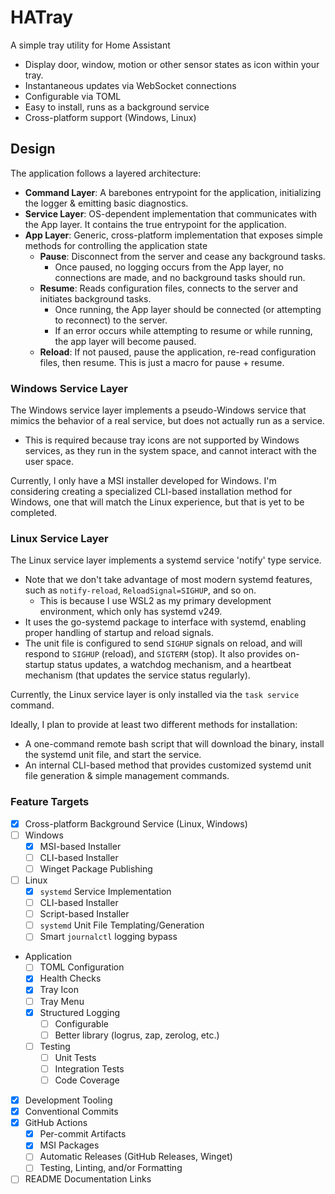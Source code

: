 # HATray

A simple tray utility for Home Assistant

- Display door, window, motion or other sensor states as icon within your tray.
- Instantaneous updates via WebSocket connections
- Configurable via TOML
- Easy to install, runs as a background service
- Cross-platform support (Windows, Linux)

## Design

The application follows a layered architecture:

- **Command Layer**: A barebones entrypoint for the application, initializing the logger & emitting basic diagnostics.
- **Service Layer**: OS-dependent implementation that communicates with the App layer. It contains the true entrypoint for the application.
- **App Layer**: Generic, cross-platform implementation that exposes simple methods for controlling the application state
  - **Pause**: Disconnect from the server and cease any background tasks.
    - Once paused, no logging occurs from the App layer, no connections are made, and no background tasks should run.
  - **Resume**: Reads configuration files, connects to the server and initiates background tasks.
    - Once running, the App layer should be connected (or attempting to reconnect) to the server.
    - If an error occurs while attempting to resume or while running, the app layer will become paused.
  - **Reload**: If not paused, pause the application, re-read configuration files, then resume. This is just a macro for pause + resume.

### Windows Service Layer

The Windows service layer implements a pseudo-Windows service that mimics the behavior of a real service, but does not actually run as a service.

- This is required because tray icons are not supported by Windows services, as they run in the system space, and cannot interact with the user space.

Currently, I only have a MSI installer developed for Windows. I'm considering creating a specialized CLI-based installation method for Windows, one that will match the Linux experience, but that is yet to be completed.

### Linux Service Layer

The Linux service layer implements a systemd service 'notify' type service.

- Note that we don't take advantage of most modern systemd features, such as `notify-reload`, `ReloadSignal=SIGHUP`, and so on.
  - This is because I use WSL2 as my primary development environment, which only has systemd v249.
- It uses the go-systemd package to interface with systemd, enabling proper handling of startup and reload signals.
- The unit file is configured to send `SIGHUP` signals on reload, and will respond to `SIGHUP` (reload), and `SIGTERM` (stop). It also provides on-startup status updates, a watchdog mechanism, and a heartbeat mechanism (that updates the service status regularly).

Currently, the Linux service layer is only installed via the `task service` command.

Ideally, I plan to provide at least two different methods for installation:

- A one-command remote bash script that will download the binary, install the systemd unit file, and start the service.
- An internal CLI-based method that provides customized systemd unit file generation & simple management commands.

### Feature Targets

- [x] Cross-platform Background Service (Linux, Windows)
- [ ] Windows
  - [x] MSI-based Installer
  - [ ] CLI-based Installer
  - [ ] Winget Package Publishing
- [ ] Linux
  - [x] `systemd` Service Implementation
  - [ ] CLI-based Installer
  - [ ] Script-based Installer
  - [ ] `systemd` Unit File Templating/Generation
  - [ ] Smart `journalctl` logging bypass
- Application
  - [ ] TOML Configuration
  - [x] Health Checks
  - [x] Tray Icon
  - [ ] Tray Menu
  - [x] Structured Logging
    - [ ] Configurable
    - [ ] Better library (logrus, zap, zerolog, etc.)
  - [ ] Testing
    - [ ] Unit Tests
    - [ ] Integration Tests
    - [ ] Code Coverage
- [x] Development Tooling
- [x] Conventional Commits
- [x] GitHub Actions
  - [x] Per-commit Artifacts
  - [x] MSI Packages
  - [ ] Automatic Releases (GitHub Releases, Winget)
  - [ ] Testing, Linting, and/or Formatting
- [ ] README Documentation Links
